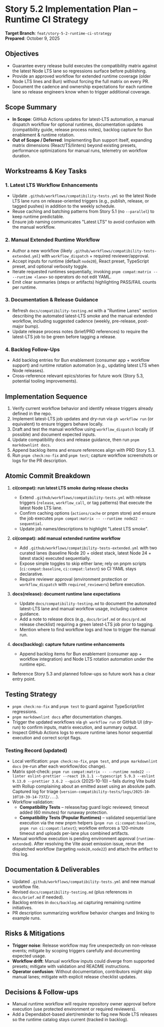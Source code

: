 # Story 5.2 Implementation Plan – Runtime CI Strategy

**Target Branch**: `feat/story-5-2-runtime-ci-strategy`  
**Prepared**: October 9, 2025

## Objectives

- Guarantee every release build executes the compatibility matrix against the latest Node LTS lane so regressions surface before publishing.
- Provide an approved workflow for extended runtime coverage (older Node LTS lines and Bun) without forcing the full matrix on every PR.
- Document the cadence and ownership expectations for each runtime lane so release engineers know when to trigger additional coverage.

## Scope Summary

- **In Scope**: GitHub Actions updates for latest-LTS automation, a manual dispatch workflow for optional runtimes, documentation updates (compatibility guide, release process notes), backlog capture for Bun enablement & runtime rotation.
- **Out of Scope / Deferred**: Implementing Bun support itself, expanding matrix dimensions (React/TS/linters) beyond existing presets, performance optimizations for manual runs, telemetry on workflow duration.

## Workstreams & Key Tasks

### 1. Latest LTS Workflow Enhancements

- Update `.github/workflows/compatibility-tests.yml` so the latest Node LTS lane runs on release-oriented triggers (e.g., publish, release, or tagged pushes) in addition to the weekly schedule.
- Reuse caching and batching patterns from Story 5.1 (no `--parallel`) to keep runtime predictable.
- Ensure job naming communicates "Latest LTS" to avoid confusion with the manual workflow.

### 2. Manual Extended Runtime Workflow

- Author a new workflow (likely `.github/workflows/compatibility-tests-extended.yml`) with `workflow_dispatch` + required reviewer/approval.
- Accept inputs for runtime (default `node20`), React preset, TypeScript preset, and optional verbosity toggle.
- Iterate requested runtimes sequentially, invoking `pnpm compat:matrix -- --runtime <lane>` so operators do not edit YAML.
- Emit clear summaries (steps or artifacts) highlighting PASS/FAIL counts per runtime.

### 3. Documentation & Release Guidance

- Refresh `docs/compatibility-testing.md` with a "Runtime Lanes" section describing the automated latest-LTS smoke and the manual extended workflow, including suggested cadence (weekly, pre-release, post-major bump).
- Update release process notes (brief/PRD references) to require the latest-LTS job to be green before tagging a release.

### 4. Backlog Follow-Ups

- Add backlog entries for Bun enablement (consumer app + workflow support) and runtime rotation automation (e.g., updating latest LTS when Node releases).
- Cross-reference relevant epics/stories for future work (Story 5.3, potential tooling improvements).

## Implementation Sequence

1. Verify current workflow behavior and identify release triggers already defined in the repo.
2. Implement latest-LTS job updates and dry-run via `gh workflow run` (or equivalent) to ensure triggers behave locally.
3. Draft and test the manual workflow using `workflow_dispatch` locally (if possible) and document expected inputs.
4. Update compatibility docs and release guidance, then run `pnpm markdownlint docs`.
5. Append backlog items and ensure references align with PRD Story 5.3.
6. Run `pnpm check:no-fix` and `pnpm test`; capture workflow screenshots or logs for the PR description.

## Atomic Commit Breakdown

1. **ci(compat): run latest LTS smoke during release checks**

   - Extend `.github/workflows/compatibility-tests.yml` with release triggers (`release`, `workflow_call`, or tag patterns) that execute the latest Node LTS lane.
   - Confirm caching options (`actions/cache` or pnpm store) and ensure the job executes `pnpm compat:matrix -- --runtime node22 --sequential`.
   - Update job names/descriptions to highlight \"Latest LTS smoke\".

2. **ci(compat): add manual extended runtime workflow**

   - Add `.github/workflows/compatibility-tests-extended.yml` with two curated lanes (baseline Node 20 + oldest stack, latest Node 24 + latest stack) executed sequentially.
   - Expose simple toggles to skip either lane; rely on pnpm scripts (`ci:compat:baseline`, `ci:compat:latest`) so CI YAML stays declarative.
   - Require reviewer approval (environment protection or `workflow_dispatch` with `required_reviewers`) before execution.

3. **docs(release): document runtime lane expectations**

   - Update `docs/compatibility-testing.md` to document the automated latest-LTS lane and manual workflow usage, including cadence guidance.
   - Add a note to release docs (e.g., `docs/brief.md` or `docs/prd.md` release checklist) requiring a green latest-LTS job prior to tagging.
   - Mention where to find workflow logs and how to trigger the manual run.

4. **docs(backlog): capture future runtime enhancements**
   - Append backlog items for Bun enablement (consumer app + workflow integration) and Node LTS rotation automation under the runtime epic.

- Reference Story 5.3 and planned follow-ups so future work has a clear entry point.

## Testing Strategy

- `pnpm check:no-fix` and `pnpm test` to guard against TypeScript/lint regressions.
- `pnpm markdownlint docs` after documentation changes.
- Trigger the updated workflows via `gh workflow run` or GitHub UI (dry-run) to confirm inputs, matrix execution, and summary output.
- Inspect GitHub Actions logs to ensure runtime lanes honor sequential execution and correct script flags.

### Testing Record (updated)

- Local verification: `pnpm check:no-fix`, `pnpm test`, and `pnpm markdownlint docs` (re-run after each workflow/doc change).
- Matrix spot-check: `pnpm run compat:matrix -- --runtime node22 --linter eslint-prettier --react 19.1.1 --typescript 5.9.3 --eslint 9.13.0 --prettier 3.6.2 --quick` (2025-10-10) – fails during Vite build with Rollup complaining about an emitted asset using an absolute path. Captured log for triage (`version-compatibility-tests/logs/2025-10-10T10-39-14-737Z/...`).
- Workflow validation:
  - **Compatibility Tests** – release/tag guard logic reviewed; timeout added (60 minutes) for runaway protection.
  - **Compatibility Tests (Popular Runtimes)** – validated sequential lane execution via the new pnpm helpers (`pnpm run ci:compat:baseline`, `pnpm run ci:compat:latest`); workflow enforces a 120-minute timeout and uploads per-lane plus combined artifacts.
- Manual workflow execution is pending environment approval (`runtime-extended`). After resolving the Vite asset emission issue, rerun the dispatched workflow (targeting `node20,node22`) and attach the artifact to this log.

## Documentation & Deliverables

- Updated `.github/workflows/compatibility-tests.yml` and new manual workflow file.
- Revised `docs/compatibility-testing.md` (plus references in `docs/brief.md` if needed).
- Backlog entries in `docs/backlog.md` capturing remaining runtime initiatives.
- PR description summarizing workflow behavior changes and linking to example runs.

## Risks & Mitigations

- **Trigger noise**: Release workflow may fire unexpectedly on non-release events; mitigate by scoping triggers carefully and documenting expected usage.
- **Workflow drift**: Manual workflow inputs could diverge from supported presets; mitigate with validation and README instructions.
- **Operator confusion**: Without documentation, contributors might skip manual lanes; mitigate with explicit release checklist updates.

## Decisions & Follow-ups

- Manual runtime workflow will require repository owner approval before execution (use protected environment or required reviewers).
- Add a Dependabot-based alert/reminder to flag new Node LTS releases so the runtime catalog stays current (tracked in backlog).
